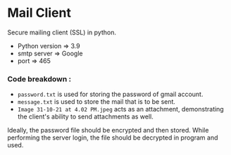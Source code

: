 # Mail Client

Secure mailing client (SSL) in python.

* Python version => 3.9
* smtp server => Google
* port => 465

### Code breakdown :
* `password.txt` is used for storing the password of gmail account.
* `message.txt` is used to store the mail that is to be sent.
* `Image 31-10-21 at 4.02 PM.jpeg` acts as an attachment, demonstrating the client's ability to send attachments as well.

Ideally, the password file should be encrypted and then stored. While performing the server login, the file should be decrypted in program and used.
